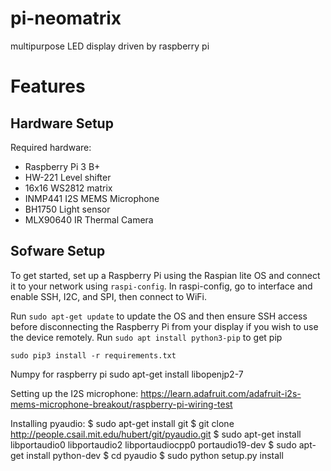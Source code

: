 # pi-neomatrix
multipurpose LED display driven by raspberry pi
# Features
## Hardware Setup ##
Required hardware:

- Raspberry Pi 3 B+
- HW-221 Level shifter
- 16x16 WS2812 matrix
- INMP441 I2S MEMS Microphone
- BH1750 Light sensor
- MLX90640 IR Thermal Camera

## Sofware Setup ##
To get started, set up a Raspberry Pi using the Raspian lite OS and connect it to your network using `raspi-config`. In raspi-config, go to interface and enable SSH, I2C, and SPI, then connect to WiFi.

Run `sudo apt-get update` to update the OS and then ensure SSH access before disconnecting the Raspberry Pi from your display if you wish to use the device remotely. 
Run `sudo apt install python3-pip` to get pip 

`sudo pip3 install -r requirements.txt`

Numpy for raspberry pi
sudo apt-get install libopenjp2-7

Setting up the I2S microphone:
https://learn.adafruit.com/adafruit-i2s-mems-microphone-breakout/raspberry-pi-wiring-test

Installing pyaudio:
$ sudo apt-get install git
$ git clone http://people.csail.mit.edu/hubert/git/pyaudio.git
$ sudo apt-get install libportaudio0 libportaudio2 libportaudiocpp0 portaudio19-dev
$ sudo apt-get install python-dev
$ cd pyaudio
$ sudo python setup.py install
